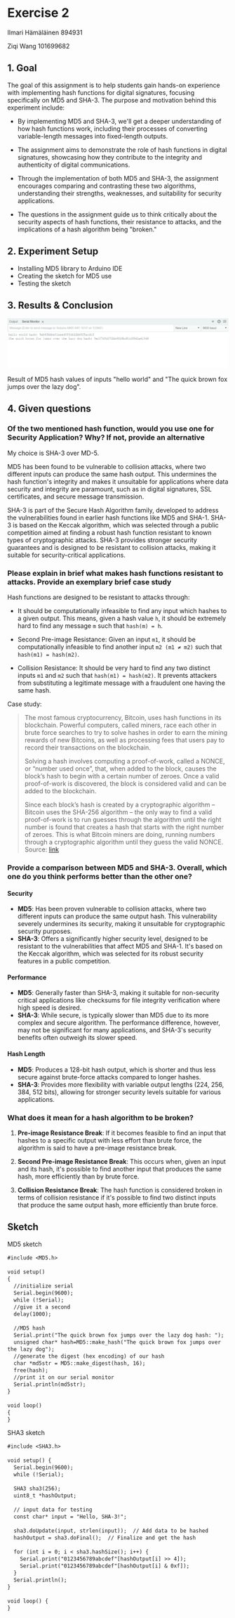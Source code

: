 # Exercise 2

Ilmari Hämäläinen 894931

Ziqi Wang 101699682

## 1. Goal

The goal of this assignment is to help students gain hands-on experience with implementing hash functions for digital signatures, focusing specifically on MD5 and SHA-3. The purpose and motivation behind this experiment include:

- By implementing MD5 and SHA-3, we'll get a deeper understanding of how hash functions work, including their processes of converting variable-length messages into fixed-length outputs.

- The assignment aims to demonstrate the role of hash functions in digital signatures, showcasing how they contribute to the integrity and authenticity of digital communications.

- Through the implementation of both MD5 and SHA-3, the assignment encourages comparing and contrasting these two algorithms, understanding their strengths, weaknesses, and suitability for security applications.

- The questions in the assignment guide us to think critically about the security aspects of hash functions, their resistance to attacks, and the implications of a hash algorithm being "broken."

## 2. Experiment Setup

- Installing MD5 library to Arduino IDE
- Creating the sketch for MD5 use
- Testing the sketch

## 3. Results & Conclusion

![hash computation image](image.png)

Result of MD5 hash values of inputs "hello world" and "The quick brown fox jumps over the lazy dog".

## 4. Given questions

### Of the two mentioned hash function, would you use one for Security Application? Why? If not, provide an alternative

My choice is SHA-3 over MD-5.

MD5 has been found to be vulnerable to collision attacks, where two different inputs can produce the same hash output. This undermines the hash function's integrity and makes it unsuitable for applications where data security and integrity are paramount, such as in digital signatures, SSL certificates, and secure message transmission.

SHA-3 is part of the Secure Hash Algorithm family, developed to address the vulnerabilities found in earlier hash functions like MD5 and SHA-1. SHA-3 is based on the Keccak algorithm, which was selected through a public competition aimed at finding a robust hash function resistant to known types of cryptographic attacks. SHA-3 provides stronger security guarantees and is designed to be resistant to collision attacks, making it suitable for security-critical applications.

### Please explain in brief what makes hash functions resistant to attacks. Provide an exemplary brief case study

Hash functions are designed to be resistant to attacks through:

- It should be computationally infeasible to find any input which hashes to a given output. This means, given a hash value `h`, it should be extremely hard to find any message `m` such that `hash(m) = h`.

- Second Pre-image Resistance: Given an input `m1`, it should be computationally infeasible to find another input `m2 (m1 ≠ m2)` such that `hash(m1) = hash(m2)`.

- Collision Resistance: It should be very hard to find any two distinct inputs `m1` and `m2` such that `hash(m1) = hash(m2)`. It prevents attackers from substituting a legitimate message with a fraudulent one having the same hash.

Case study:

> The most famous cryptocurrency, Bitcoin, uses hash functions in its blockchain. Powerful computers, called miners, race each other in brute force searches to try to solve hashes in order to earn the mining rewards of new Bitcoins, as well as processing fees that users pay to record their transactions on the blockchain.
>
> Solving a hash involves computing a proof-of-work, called a NONCE, or “number used once”, that, when added to the block, causes the block’s hash to begin with a certain number of zeroes. Once a valid proof-of-work is discovered, the block is considered valid and can be added to the blockchain.
>
> Since each block’s hash is created by a cryptographic algorithm – Bitcoin uses the SHA-256 algorithm – the only way to find a valid proof-of-work is to run guesses through the algorithm until the right number is found that creates a hash that starts with the right number of zeroes. This is what Bitcoin miners are doing, running numbers through a cryptographic algorithm until they guess the valid NONCE.
> Source: [link](https://corporatefinanceinstitute.com/resources/cryptocurrency/hash-function/)

### Provide a comparison between MD5 and SHA-3. Overall, which one do you think performs better than the other one?

#### Security

- **MD5**: Has been proven vulnerable to collision attacks, where two different inputs can produce the same output hash. This vulnerability severely undermines its security, making it unsuitable for cryptographic security purposes.
- **SHA-3**: Offers a significantly higher security level, designed to be resistant to the vulnerabilities that affect MD5 and SHA-1. It's based on the Keccak algorithm, which was selected for its robust security features in a public competition.

#### Performance

- **MD5**: Generally faster than SHA-3, making it suitable for non-security critical applications like checksums for file integrity verification where high speed is desired.
- **SHA-3**: While secure, is typically slower than MD5 due to its more complex and secure algorithm. The performance difference, however, may not be significant for many applications, and SHA-3's security benefits often outweigh its slower speed.

#### Hash Length

- **MD5**: Produces a 128-bit hash output, which is shorter and thus less secure against brute-force attacks compared to longer hashes.
- **SHA-3**: Provides more flexibility with variable output lengths (224, 256, 384, 512 bits), allowing for stronger security levels suitable for various applications.

### What does it mean for a hash algorithm to be broken?

1. **Pre-image Resistance Break**: If it becomes feasible to find an input that hashes to a specific output with less effort than brute force, the algorithm is said to have a pre-image resistance break.

2. **Second Pre-image Resistance Break**: This occurs when, given an input and its hash, it's possible to find another input that produces the same hash, more efficiently than by brute force.

3. **Collision Resistance Break**: The hash function is considered broken in terms of collision resistance if it's possible to find two distinct inputs that produce the same output hash, more efficiently than brute force.

## Sketch
MD5 sketch
```
#include <MD5.h>

void setup()
{
  //initialize serial
  Serial.begin(9600);
  while (!Serial);
  //give it a second
  delay(1000);

  //MD5 hash
  Serial.print("The quick brown fox jumps over the lazy dog hash: ");
  unsigned char* hash=MD5::make_hash("The quick brown fox jumps over the lazy dog");
  //generate the digest (hex encoding) of our hash
  char *md5str = MD5::make_digest(hash, 16);
  free(hash);
  //print it on our serial monitor
  Serial.println(md5str);
}

void loop()
{
}
```
SHA3 sketch
```
#include <SHA3.h> 

void setup() {
  Serial.begin(9600);
  while (!Serial); 

  SHA3 sha3(256); 
  uint8_t *hashOutput;

  // input data for testing
  const char* input = "Hello, SHA-3!"; 

  sha3.doUpdate(input, strlen(input));  // Add data to be hashed
  hashOutput = sha3.doFinal();  // Finalize and get the hash

  for (int i = 0; i < sha3.hashSize(); i++) {
    Serial.print("0123456789abcdef"[hashOutput[i] >> 4]);
    Serial.print("0123456789abcdef"[hashOutput[i] & 0xf]);
  }
  Serial.println();
}

void loop() {
}
```